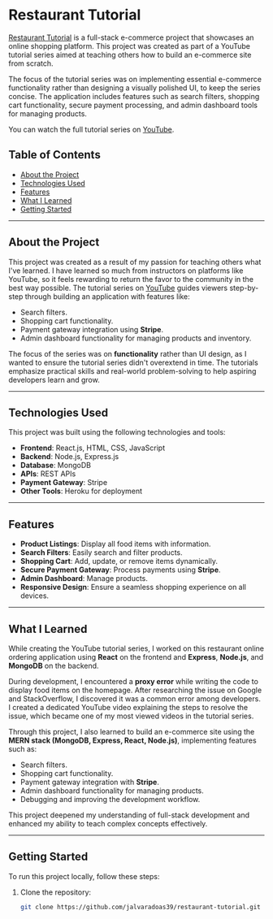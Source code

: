# Restaurant Tutorial

[Restaurant Tutorial](https://restaurant-tutorial.herokuapp.com/) is a full-stack e-commerce project that showcases an online shopping platform. This project was created as part of a YouTube tutorial series aimed at teaching others how to build an e-commerce site from scratch.

The focus of the tutorial series was on implementing essential e-commerce functionality rather than designing a visually polished UI, to keep the series concise. The application includes features such as search filters, shopping cart functionality, secure payment processing, and admin dashboard tools for managing products.

You can watch the full tutorial series on [YouTube](https://www.youtube.com/@WebStoreMaker).

## Table of Contents
- [About the Project](#about-the-project)
- [Technologies Used](#technologies-used)
- [Features](#features)
- [What I Learned](#what-i-learned)
- [Getting Started](#getting-started)

---

## About the Project

This project was created as a result of my passion for teaching others what I've learned. I have learned so much from instructors on platforms like YouTube, so it feels rewarding to return the favor to the community in the best way possible. The tutorial series on [YouTube](https://www.youtube.com/@WebStoreMaker) guides viewers step-by-step through building an application with features like:

- Search filters.
- Shopping cart functionality.
- Payment gateway integration using **Stripe**.
- Admin dashboard functionality for managing products and inventory.

The focus of the series was on **functionality** rather than UI design, as I wanted to ensure the tutorial series didn't overextend in time. The tutorials emphasize practical skills and real-world problem-solving to help aspiring developers learn and grow.

---

## Technologies Used

This project was built using the following technologies and tools:

- **Frontend**: React.js, HTML, CSS, JavaScript
- **Backend**: Node.js, Express.js
- **Database**: MongoDB
- **APIs**: REST APIs
- **Payment Gateway**: Stripe
- **Other Tools**: Heroku for deployment

---

## Features

- **Product Listings**: Display all food items with information.
- **Search Filters**: Easily search and filter products.
- **Shopping Cart**: Add, update, or remove items dynamically.
- **Secure Payment Gateway**: Process payments using **Stripe**.
- **Admin Dashboard**: Manage products.
- **Responsive Design**: Ensure a seamless shopping experience on all devices.

---

## What I Learned

While creating the YouTube tutorial series, I worked on this restaurant online ordering application using **React** on the frontend and **Express**, **Node.js**, and **MongoDB** on the backend.

During development, I encountered a **proxy error** while writing the code to display food items on the homepage. After researching the issue on Google and StackOverflow, I discovered it was a common error among developers. I created a dedicated YouTube video explaining the steps to resolve the issue, which became one of my most viewed videos in the tutorial series.

Through this project, I also learned to build an e-commerce site using the **MERN stack (MongoDB, Express, React, Node.js)**, implementing features such as:
- Search filters.
- Shopping cart functionality.
- Payment gateway integration with **Stripe**.
- Admin dashboard functionality for managing products.
- Debugging and improving the development workflow.

This project deepened my understanding of full-stack development and enhanced my ability to teach complex concepts effectively.

---

## Getting Started

To run this project locally, follow these steps:

1. Clone the repository:
   ```bash
   git clone https://github.com/jalvaradoas39/restaurant-tutorial.git
